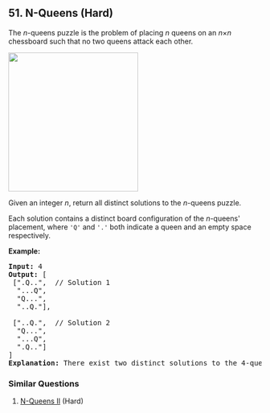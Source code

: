 ## 51. N-Queens (Hard)

<p>The <em>n</em>-queens puzzle is the problem of placing <em>n</em> queens on an <em>n</em>&times;<em>n</em> chessboard such that no two queens attack each other.</p>

<p><img alt="" src="https://assets.leetcode.com/uploads/2018/10/12/8-queens.png" style="width: 258px; height: 276px;" /></p>

<p>Given an integer <em>n</em>, return all distinct solutions to the <em>n</em>-queens puzzle.</p>

<p>Each solution contains a distinct board configuration of the <em>n</em>-queens&#39; placement, where <code>&#39;Q&#39;</code> and <code>&#39;.&#39;</code> both indicate a queen and an empty space respectively.</p>

<p><strong>Example:</strong></p>

<pre>
<strong>Input:</strong> 4
<strong>Output:</strong> [
 [&quot;.Q..&quot;,  // Solution 1
  &quot;...Q&quot;,
  &quot;Q...&quot;,
  &quot;..Q.&quot;],

 [&quot;..Q.&quot;,  // Solution 2
  &quot;Q...&quot;,
  &quot;...Q&quot;,
  &quot;.Q..&quot;]
]
<strong>Explanation:</strong> There exist two distinct solutions to the 4-queens puzzle as shown above.
</pre>


### Similar Questions
  1. [N-Queens II](https://github.com/openset/leetcode/tree/master/solution/n-queens-ii) (Hard)
